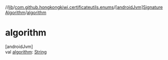 //[lib](../../../index.md)/[com.github.hongkongkiwi.certificateutils.enums](../index.md)/[[androidJvm]SignatureAlgorithm](index.md)/[algorithm](algorithm.md)

# algorithm

[androidJvm]\
val [algorithm](algorithm.md): [String](https://kotlinlang.org/api/latest/jvm/stdlib/kotlin/-string/index.html)
